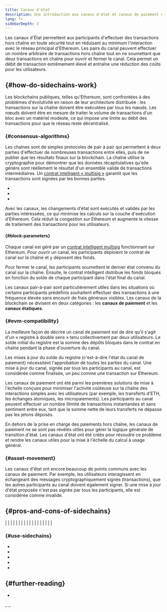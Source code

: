 ```yaml
---
title: Canaux d'état
description: Une introduction aux canaux d'état et canaux de paiement en tant que solution de mise à l'échelle actuellement utilisée par la communauté Ethereum.
lang: fr
sidebarDepth: 3
---
```


Les canaux d'État permettent aux participants d'effectuer des transactions hors chaîne en toute sécurité tout en réduisant au minimum l'interaction avec le réseau principal d'Ethereum. Les pairs du canal peuvent effectuer un nombre arbitraire de transactions hors chaîne tout en ne soumettant que deux transactions en chaîne pour ouvrir et fermer le canal. Cela permet un débit de transaction extrêmement élevé et entraîne une réduction des coûts pour les utilisateurs.

##  {#how-do-sidechains-work}

Les blockchains publiques, telles qu'Ethereum, sont confrontées à des problèmes d'évolutivité en raison de leur architecture distribuée : les transactions sur la chaîne doivent être exécutées par tous les nœuds. Les nœuds doivent être en mesure de traiter le volume de transactions d'un bloc avec un matériel modeste, ce qui impose une limite au débit des transactions pour que le réseau reste décentralisé.

###  {#consensus-algorithms}

Les chaînes sont de simples protocoles de pair à pair qui permettent à deux parties d'effectuer de nombreuses transactions entre elles, puis de ne publier que les résultats finaux sur la blockchain. La chaîne utilise la cryptographie pour démontrer que les données récapitulatives qu'elle génère sont réellement le résultat d'un ensemble valide de transactions intermédiaires. Un [contrat intelligent « multisig »](/developers/docs/smart-contracts/#multisig) garantit que les transactions sont signées par les bonnes parties.

- []()
- []()
-

Avec les canaux, les changements d'état sont exécutés et validés par les parties intéressées, ce qui minimise les calculs sur la couche d'exécution d'Ethereum. Cela réduit la congestion sur Ethereum et augmente la vitesse de traitement des transactions pour les utilisateurs.

####  {#block-parameters}

Chaque canal est géré par un [contrat intelligent multisig](/developers/docs/smart-contracts/#multisig) fonctionnant sur Ethereum. Pour ouvrir un canal, les participants déploient le contrat de canal sur la chaîne et y déposent des fonds.

Pour fermer le canal, les participants soumettent le dernier état convenu du canal sur la chaîne. Ensuite, le contrat intelligent distribue les fonds bloqués en fonction du solde de chaque participant dans l'état final du canal.

Les canaux pair-à-pair sont particulièrement utiles dans les situations où certains participants prédéfinis souhaitent effectuer des transactions à une fréquence élevée sans encourir de frais généraux visibles. Les canaux de la blockchain se divisent en deux catégories : les **canaux de paiement** et les **canaux étatiques**.

###  {#evm-compatibility}

La meilleure façon de décrire un canal de paiement est de dire qu'il s'agit d'un « registre à double sens » tenu collectivement par deux utilisateurs. Le solde initial du registre est la somme des dépôts bloqués dans le contrat en chaîne pendant la phase d'ouverture du canal.

Les mises à jour du solde du registre (c'est-à-dire l'état du canal de paiement) nécessitent l'approbation de toutes les parties du canal. Une mise à jour du canal, signée par tous les participants au canal, est considérée comme finalisée, un peu comme une transaction sur Ethereum.

Les canaux de paiement ont été parmi les premières solutions de mise à l'échelle conçues pour minimiser l'activité coûteuse sur la chaîne des interactions simples avec les utilisateurs (par exemple, les transferts d'ETH, les échanges atomiques, les micropaiements). Les participants au canal peuvent effectuer un nombre illimité de transactions instantanées et sans sentiment entre eux, tant que la somme nette de leurs transferts ne dépasse pas les jetons déposés.

En dehors de la prise en charge des paiements hors chaîne, les canaux de paiement ne se sont pas révélés utiles pour gérer la logique générale de transition d'état. Les canaux d'état ont été créés pour résoudre ce problème et rendre les canaux utiles pour la mise à l'échelle du calcul à usage général.

###  {#asset-movement}

Les canaux d'état ont encore beaucoup de points communs avec les canaux de paiement. Par exemple, les utilisateurs interagissent en échangeant des messages cryptographiquement signés (transactions), que les autres participants au canal doivent également signer. Si une mise à jour d'état proposée n'est pas signée par tous les participants, elle est considérée comme invalide.

##  {#pros-and-cons-of-sidechains}

|  |  |
|  |  |
|  |  |
|  |  |
|  |  |
|  |  |

###  {#use-sidechains}

- []()
- []()
- []()
- []()
- []()

##  {#further-reading}

-

_ _
